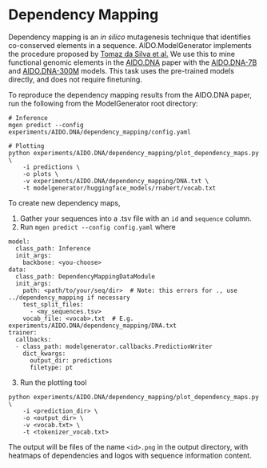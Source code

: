 # Dependency Mapping

Dependency mapping is an _in silico_ mutagenesis technique that identifies co-conserved elements in a sequence.
AIDO.ModelGenerator implements the procedure proposed by [Tomaz da Silva et al.](https://www.biorxiv.org/content/10.1101/2024.07.27.605418v1)
We use this to mine functional genomic elements in the [AIDO.DNA](https://doi.org/10.1101/2024.12.01.625444) paper with the [AIDO.DNA-7B](https://huggingface.co/genbio-ai/AIDO.DNA-7B) and [AIDO.DNA-300M](https://huggingface.co/genbio-ai/AIDO.DNA-300M) models.
This task uses the pre-trained models directly, and does not require finetuning.

To reproduce the dependency mapping results from the AIDO.DNA paper, run the following from the ModelGenerator root directory:
```
# Inference
mgen predict --config experiments/AIDO.DNA/dependency_mapping/config.yaml

# Plotting
python experiments/AIDO.DNA/dependency_mapping/plot_dependency_maps.py \
    -i predictions \
    -o plots \
    -v experiments/AIDO.DNA/dependency_mapping/DNA.txt \
    -t modelgenerator/huggingface_models/rnabert/vocab.txt 
```

To create new dependency maps,

1. Gather your sequences into a .tsv file with an `id` and `sequence` column.
2. Run `mgen predict --config config.yaml` where
```
model:
  class_path: Inference
  init_args: 
    backbone: <you-choose>
data:
  class_path: DependencyMappingDataModule
  init_args:
    path: <path/to/your/seq/dir>  # Note: this errors for ., use ../dependency_mapping if necessary
    test_split_files: 
      - <my_sequences.tsv>
    vocab_file: <vocab>.txt  # E.g. experiments/AIDO.DNA/dependency_mapping/DNA.txt
trainer:
  callbacks:
  - class_path: modelgenerator.callbacks.PredictionWriter
    dict_kwargs:
      output_dir: predictions
      filetype: pt
```

3. Run the plotting tool
```
python experiments/AIDO.DNA/dependency_mapping/plot_dependency_maps.py \
    -i <prediction_dir> \
    -o <output_dir> \
    -v <vocab.txt> \
    -t <tokenizer_vocab.txt>  
```

The output will be files of the name `<id>.png` in the output directory, with heatmaps of dependencies and logos with sequence information content.